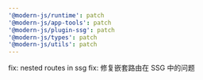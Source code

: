 ```yaml
---
'@modern-js/runtime': patch
'@modern-js/app-tools': patch
'@modern-js/plugin-ssg': patch
'@modern-js/types': patch
'@modern-js/utils': patch
---
```


fix: nested routes in ssg
fix: 修复嵌套路由在 SSG 中的问题
